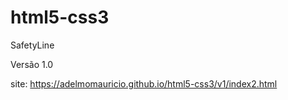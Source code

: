 # html5-css3
 SafetyLine

 Versão 1.0


site: https://adelmomauricio.github.io/html5-css3/v1/index2.html
